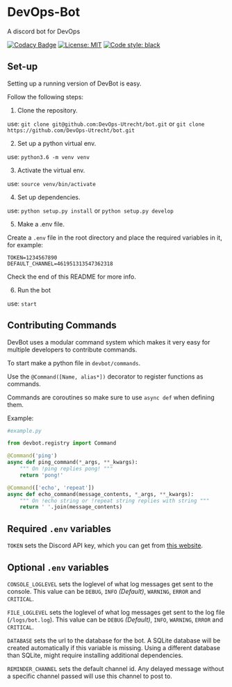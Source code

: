 # DevOps-Bot
A discord bot for DevOps

[![Codacy Badge](https://api.codacy.com/project/badge/Grade/60f49e554e4445e69208a2f1ae45a5f0)](https://www.codacy.com/app/RobinSikkens/bot?utm_source=github.com&amp;utm_medium=referral&amp;utm_content=DevOps-Utrecht/bot&amp;utm_campaign=Badge_Grade)
[![License: MIT](https://img.shields.io/badge/License-MIT-yellow.svg)](https://github.com/DevOps-Utrecht/bot/blob/master/LICENSE)
[![Code style: black](https://img.shields.io/badge/code%20style-black-000000.svg)](https://github.com/ambv/black)

## Set-up
Setting up a running version of DevBot is easy.

Follow the following steps:
1. Clone the repository.

use: `git clone git@github.com:DevOps-Utrecht/bot.git`
    or `git clone https://github.com/DevOps-Utrecht/bot.git`


2. Set up a python virtual env.

use: `python3.6 -m venv venv`


3. Activate the virtual env.

use: `source venv/bin/activate`


4. Set up dependencies.

use: `python setup.py install` or `python setup.py develop`


5. Make a .env file.

Create a `.env` file in the root directory and place the required variables in it, for example:
```
TOKEN=1234567890
DEFAULT_CHANNEL=461951313547362318
````
 Check the end of this README for more info.


6. Run the bot

use: `start`

## Contributing Commands
DevBot uses a modular command system which makes it very easy for multiple
developers to contribute commands.

To start make a python file in `devbot/commands`.

Use the `@Command([Name, alias*])` decorator to register functions as commands.

Commands are coroutines so make sure to use `async def` when defining them.

Example:

```python
#example.py

from devbot.registry import Command

@Command('ping')
async def ping_command(*_args, **_kwargs):
    """ On !ping replies pong! """
    return 'pong!'

@Command(['echo', 'repeat'])
async def echo_command(message_contents, *_args, **_kwargs):
    """ On !echo string or !repeat string replies with string """
    return ' '.join(message_contents)
```

## Required `.env` variables
`TOKEN` sets the Discord API key, which you can get from [this website](https://discordapp.com/developers/applications/me).

## Optional `.env` variables

`CONSOLE_LOGLEVEL` sets the loglevel of what log messages get sent to the console. This value can be `DEBUG`, `INFO`
*(Default)*, `WARNING`, `ERROR` and `CRITICAL`.

`FILE_LOGLEVEL` sets the loglevel of what log messages get sent to the log file (`/logs/bot.log`). This value
 can be `DEBUG` *(Default)*, `INFO`, `WARNING`, `ERROR` and `CRITICAL`.

`DATABASE` sets the url to the database for the bot. A SQLite database will be created automatically if this variable is missing. 
Using a different database than SQLite, might require installing additional dependencies.

`REMINDER_CHANNEL` sets the default channel id. Any delayed message without a
specific channel passed will use this channel to post to.   
